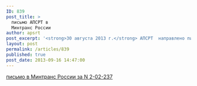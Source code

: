 ```yaml
---
ID: 839
post_title: >
  письмо АПСРТ в
  Минтранс России
author: apsrt
post_excerpt: '<strong>30 августа 2013 г.</strong> АПСРТ  направлено письмо  в Минтранс  России  за N 2-02-237 c предложениями по изменению постановления Правительства РФ от 31.05.2005 г.  N 349  «Об утверждении Положения о дипломировании членов экипажей судов внутреннего плавания»'
layout: post
permalink: /articles/839
published: true
post_date: 2013-09-16 14:47:00
---
```

<a href="http://www.apsrt.ru/docs/d1d.doc"><span style="text-decoration:underline;"> письмо  в Минтранс  России  за N 2-02-237 </span></a>